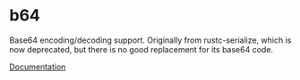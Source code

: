 # b64

Base64 encoding/decoding support. Originally from rustc-serialize, which is now
deprecated, but there is no good replacement for its base64 code.

[Documentation](https://docs.rs/b64)
